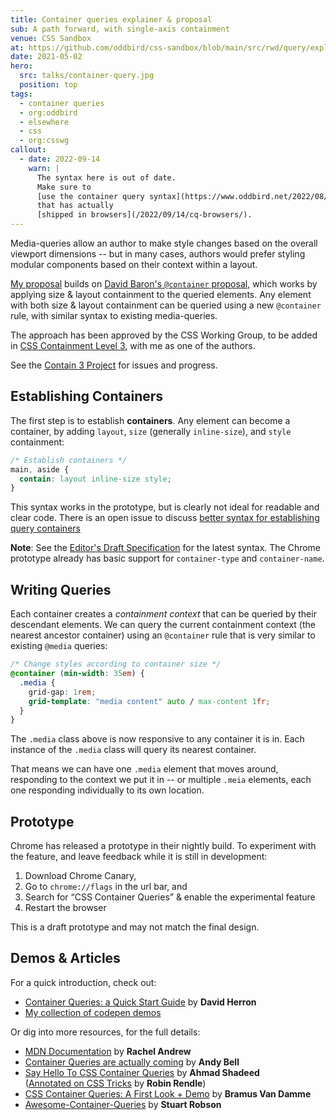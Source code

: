 ```yaml
---
title: Container queries explainer & proposal
sub: A path forward, with single-axis containment
venue: CSS Sandbox
at: https://github.com/oddbird/css-sandbox/blob/main/src/rwd/query/explainer.md
date: 2021-05-02
hero:
  src: talks/container-query.jpg
  position: top
tags:
  - container queries
  - org:oddbird
  - elsewhere
  - css
  - org:csswg
callout:
  - date: 2022-09-14
    warn: |
      The syntax here is out of date.
      Make sure to
      [use the container query syntax](https://www.oddbird.net/2022/08/18/cq-syntax/)
      that has actually
      [shipped in browsers](/2022/09/14/cq-browsers/).
---
```


Media-queries allow an author
to make style changes
based on the overall viewport dimensions --
but in many cases,
authors would prefer styling modular components
based on their context within a layout.

<!-- intro -->

[My proposal][issue] builds on
[David Baron's `@container` proposal][dbaron],
which works by applying
size & layout containment to the queried elements.
Any element with both size & layout containment
can be queried using a new `@container` rule,
with similar syntax to existing media-queries.

The approach has been approved
by the CSS Working Group,
to be added in [CSS Containment Level 3][css-contain],
with me as one of the authors.

See the [Contain 3 Project](https://github.com/w3c/csswg-drafts/projects/18)
for issues and progress.

[issue]: https://github.com/w3c/csswg-drafts/issues/5796
[dbaron]: https://github.com/dbaron/container-queries-implementability
[css-contain]: https://drafts.csswg.org/css-contain-3/

## Establishing Containers

The first step is to establish **containers**.
Any element can become a container,
by adding `layout`, `size` (generally `inline-size`),
and `style` containment:

```css
/* Establish containers */
main, aside {
  contain: layout inline-size style;
}
```

This syntax works in the prototype,
but is clearly not ideal for readable and clear code.
There is an open issue to discuss
[better syntax for establishing query containers][syntax]

[syntax]: https://github.com/w3c/csswg-drafts/issues/6174

**Note**:
See the [Editor's Draft Specification](https://drafts.csswg.org/css-contain-3/)
for the latest syntax.
The Chrome prototype already has basic support
for `container-type` and `container-name`.

## Writing Queries

Each container creates a _containment context_
that can be queried by their descendant elements.
We can query the current containment context
(the nearest ancestor container)
using an `@container` rule that is very similar
to existing `@media` queries:

```css
/* Change styles according to container size */
@container (min-width: 35em) {
  .media {
    grid-gap: 1rem;
    grid-template: "media content" auto / max-content 1fr;
  }
}
```

The `.media` class above is now
responsive to any container it is in.
Each instance of the `.media` class
will query its nearest container.

That means we can have one `.media` element that moves around,
responding to the context we put it in --
or multiple `.meia` elements,
each one responding individually
to its own location.

## Prototype

Chrome has released a prototype in their nightly build.
To experiment with the feature,
and leave feedback while it is still in development:

1. Download Chrome Canary,
2. Go to `chrome://flags` in the url bar, and
3. Search for “CSS Container Queries” & enable the experimental feature
4. Restart the browser

This is a draft prototype and may not match the final design.

## Demos & Articles

For a quick introduction,
check out:

- [Container Queries: a Quick Start Guide](https://www.oddbird.net/2021/04/05/containerqueries/)
  by **David Herron**
- [My collection of codepen demos](https://codepen.io/collection/XQrgJo)

Or dig into more resources,
for the full details:

- [MDN Documentation](https://developer.mozilla.org/en-US/docs/Web/CSS/CSS_Container_Queries)
  by **Rachel Andrew**
- [Container Queries are actually coming](https://piccalil.li/blog/container-queries-are-actually-coming)
  by **Andy Bell**
- [Say Hello To CSS Container Queries](https://ishadeed.com/article/say-hello-to-css-container-queries/)
  by **Ahmad Shadeed** \
  ([Annotated on CSS Tricks](https://css-tricks.com/say-hello-to-css-container-queries/)
   by **Robin Rendle**)
- [CSS Container Queries: A First Look + Demo](https://www.bram.us/2021/03/28/css-container-queries-a-first-look-and-demo/)
  by **Bramus Van Damme**
- [Awesome-Container-Queries](https://github.com/sturobson/Awesome-Container-Queries)
  by **Stuart Robson**
